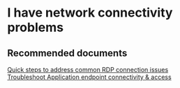 <properties 
	pageTitle="I have network connectivity problems"
	description="I have network connectivity problems"
	service="microsoft.classiccompute"
	resource="virtualmachines"
	authors="kasparks"
	displayOrder="9"
	selfHelpType="resource, generic"
	supportTopicIds="32411838"
	resourceTags="windows, linux"	
	productPesIds="14749"
	cloudEnvironments="public" 
/>
    
# I have network connectivity problems


## **Recommended documents**
[Quick steps to address common RDP connection issues ](http://go.microsoft.com/fwlink/?LinkID=690601) <br>
[Troubleshoot Application endpoint connectivity & access](http://go.microsoft.com/fwlink/?LinkId=698283)
 
